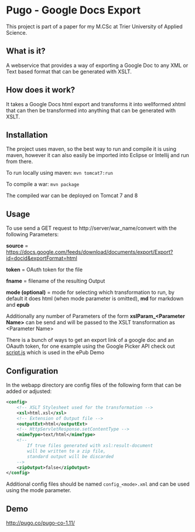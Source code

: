 Pugo - Google Docs Export
=============================

This project is part of a paper for my M.CSc at Trier University of Applied Science.

## What is it?
A webservice that provides a way of exporting a Google Doc to any XML or Text based format that can be generated with XSLT.

## How does it work?
It takes a Google Docs html export and transforms it into wellformed xhtml that can then be transformed into anything that can be generated with XSLT.

## Installation
The project uses maven, so the best way to run and compile it is using maven, however it can also easily be imported into Eclipse or Intellij and run from there.

To run locally using maven: `mvn tomcat7:run`

To compile a war: `mvn package`

The compiled war can be deployed on Tomcat 7 and 8

## Usage
To use send a GET request to http://server/war_name/convert with the following Parameters:

**source** = https://docs.google.com/feeds/download/documents/export/Export?id=docid&exportFormat=html

**token** = OAuth token for the file

**fname** = filename of the resulting Output

**mode (optional)** = mode for selecting which transformation to run, by default it does html (when mode parameter is omitted), **md** for markdown and **epub**

Additionally any number of Parameters of the form **xslParam_\<Parameter Name>** can be send and will be passed to the XSLT transformation as \<Parameter Name>

There is a bunch of ways to get an export link of a google doc and an OAauth token, for one example using the Google Picker API check out [script.js](/src/main/webapp/script.js) which is used in the ePub Demo

## Configuration
In the webapp directory are config files of the following form that can be added or adjusted:

```xml
<config>
    <!-- XSLT Stylesheet used for the transformation -->
    <xsl>html.xsl</xsl>
    <!-- Extension of Output file -->
    <outputExt>html</outputExt>
    <!-- HttpServletResponse.setContentType -->
    <mimeType>text/html</mimeType>
    <!--
        If true files generated with xsl:result-document
        will be written to a zip file,
        standard output will be discarded
    -->
    <zipOutput>false</zipOutput>
</config>
```

Additional config files should be named ``config_<mode>.xml`` and can be used using the mode parameter.

## Demo
http://pugo.co/pugo-co-1.11/


